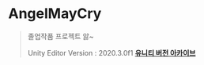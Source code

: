 # AngelMayCry
> 졸업작품 프로젝트 앓~
>
> Unity Editor Version : 2020.3.0f1
> [**유니티 버전 아카이브**](https://unity3d.com/kr/get-unity/download/archive)

